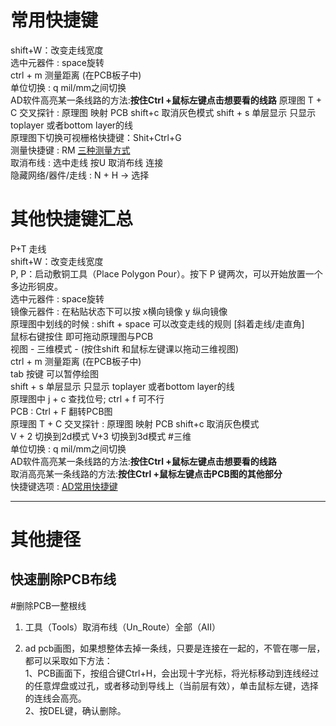 
# 常用快捷键
shift+W：改变走线宽度  
选中元器件 : space旋转  
ctrl + m 测量距离 (在PCB板子中)   
单位切换 : q  mil/mm之间切换  
AD软件高亮某一条线路的方法:**按住Ctrl +鼠标左键点击想要看的线路** 
原理图 T + C 交叉探针 : 原理图 映射 PCB  shift+c 取消灰色模式 
shift + s 单层显示 只显示 toplayer 或者bottom layer的线  
原理图下切换可视栅格快捷键：Shit+Ctrl+G   
测量快捷键 : RM [三种测量方式](https://blog.csdn.net/cgy8919/article/details/96473452)  
取消布线 : 选中走线 按U 取消布线 连接  
隐藏网络/器件/走线 :  N + H → 选择    
# 其他快捷键汇总
P+T 走线  
shift+W：改变走线宽度   
P, P：启动敷铜工具（Place Polygon Pour）。按下 P 键两次，可以开始放置一个多边形铜皮。  
选中元器件 : space旋转  
镜像元器件 : 在粘贴状态下可以按 x横向镜像 y 纵向镜像    
原理图中划线的时候 : shift + space 可以改变走线的规则 [斜着走线/走直角]    
鼠标右键按住 即可拖动原理图与PCB  
视图 - 三维模式 - (按住shift 和鼠标左键课以拖动三维视图)  
ctrl + m 测量距离 (在PCB板子中)      
tab 按键 可以暂停绘图  
shift + s 单层显示 只显示 toplayer 或者bottom layer的线  
原理图中 j + c 查找位号; ctrl + f 可不行    
PCB : Ctrl + F 翻转PCB图  
原理图 T + C 交叉探针 : 原理图 映射 PCB  shift+c 取消灰色模式   
V + 2 切换到2d模式
V+3 切换到3d模式 #三维  
单位切换 : q  mil/mm之间切换  
AD软件高亮某一条线路的方法:**按住Ctrl +鼠标左键点击想要看的线路**    
取消高亮某一条线路的方法:**按住Ctrl +鼠标左键点击PCB图的其他部分**    
快捷键选项 : [AD常用快捷键](https://zhuanlan.zhihu.com/p/402582625)


___

# 其他捷径
## 快速删除PCB布线
#删除PCB一整根线
1. 工具（Tools）取消布线（Un_Route）全部（AII）

2. ad pcb画图，如果想整体去掉一条线，只要是连接在一起的，不管在哪一层，都可以采取如下方法：  
1、PCB画面下，按组合键Ctrl+H，会出现十字光标，将光标移动到连线经过的任意焊盘或过孔，或者移动到导线上（当前层有效），单击鼠标左键，选择的连线会高亮。    
2、按DEL键，确认删除。



